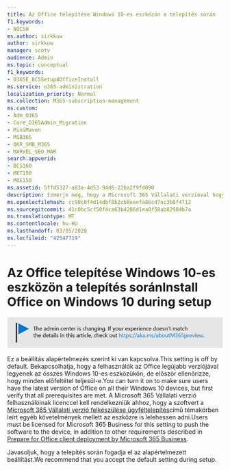 ```yaml
---
title: Az Office telepítése Windows 10-es eszközön a telepítés során
f1.keywords:
- NOCSH
ms.author: sirkkuw
author: sirkkuw
manager: scotv
audience: Admin
ms.topic: conceptual
f1_keywords:
- O365E_BCSSetup4OfficeInstall
ms.service: o365-administration
localization_priority: Normal
ms.collection: M365-subscription-management
ms.custom:
- Adm_O365
- Core_O365Admin_Migration
- MiniMaven
- MSB365
- OKR_SMB_M365
- MARVEL_SEO_MAR
search.appverid:
- BCS160
- MET150
- MOE150
ms.assetid: 5ffd5327-a83a-4d53-94d6-22ba2f9fd090
description: Ismerje meg, hogy a Microsoft 365 Vállalati verzióval hogyan győződhet meg arról, hogy a felhasználók az Office legújabb verziójával rendelkeznek az összes Windows 10-es eszközükön.
ms.openlocfilehash: cc98c0f4d14dbf0b2cb8eeefa86cd7ac3b8f4712
ms.sourcegitcommit: 41c0bc5cf50f4ca63b4286d1ea0f58ab82984b7a
ms.translationtype: MT
ms.contentlocale: hu-HU
ms.lasthandoff: 03/05/2020
ms.locfileid: "42547719"
---
```

# <a name="install-office-on-windows-10-during-setup"></a><span data-ttu-id="d0db5-103">Az Office telepítése Windows 10-es eszközön a telepítés során</span><span class="sxs-lookup"><span data-stu-id="d0db5-103">Install Office on Windows 10 during setup</span></span>

![Banner, hogy https://aka.ms/aboutM365previewpont .](../media/m365admincenterchanging.png)

<span data-ttu-id="d0db5-105">Ez a beállítás alapértelmezés szerint ki van kapcsolva.</span><span class="sxs-lookup"><span data-stu-id="d0db5-105">This setting is off by default.</span></span> <span data-ttu-id="d0db5-106">Bekapcsolhatja, hogy a felhasználók az Office legújabb verziójával legyenek az összes Windows 10-es eszközükön, de először ellenőrizze, hogy minden előfeltétel teljesül-e.</span><span class="sxs-lookup"><span data-stu-id="d0db5-106">You can turn it on to make sure users have the latest version of Office on all their Windows 10 devices, but first verify that all prerequisites are met.</span></span> <span data-ttu-id="d0db5-107">A Microsoft 365 Vállalati verzió felhasználóinak licenccel kell rendelkezniük ahhoz, hogy a szoftvert a [Microsoft 365 Vállalati verzió felkészülése ügyféltelepítés](prepare-for-office-client-deployment.md)című témakörben leírt egyéb követelmények mellett az eszközre is lelehessen adni.</span><span class="sxs-lookup"><span data-stu-id="d0db5-107">Users must be licensed for Microsoft 365 Business for this setting to push the software to the device, in addition to other requirements described in [Prepare for Office client deployment by Microsoft 365 Business](prepare-for-office-client-deployment.md).</span></span>
  
<span data-ttu-id="d0db5-108">Javasoljuk, hogy a telepítés során fogadja el az alapértelmezett beállítást.</span><span class="sxs-lookup"><span data-stu-id="d0db5-108">We recommend that you accept the default setting during setup.</span></span>

